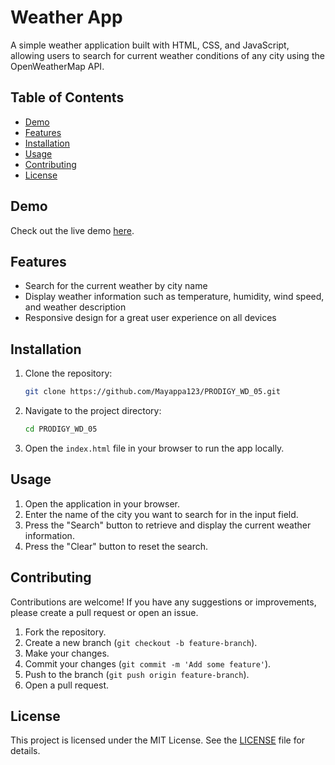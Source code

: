 # Weather App

A simple weather application built with HTML, CSS, and JavaScript, allowing users to search for current weather conditions of any city using the OpenWeatherMap API.

## Table of Contents

- [Demo](#demo)
- [Features](#features)
- [Installation](#installation)
- [Usage](#usage)
- [Contributing](#contributing)
- [License](#license)

## Demo

Check out the live demo [here](https://Mayappa123.github.io/PRODIGY_WD_05/).

## Features

- Search for the current weather by city name
- Display weather information such as temperature, humidity, wind speed, and weather description
- Responsive design for a great user experience on all devices

## Installation

1. Clone the repository:

    ```bash
    git clone https://github.com/Mayappa123/PRODIGY_WD_05.git
    ```

2. Navigate to the project directory:

    ```bash
    cd PRODIGY_WD_05
    ```

3. Open the `index.html` file in your browser to run the app locally.

## Usage

1. Open the application in your browser.
2. Enter the name of the city you want to search for in the input field.
3. Press the "Search" button to retrieve and display the current weather information.
4. Press the "Clear" button to reset the search.

## Contributing

Contributions are welcome! If you have any suggestions or improvements, please create a pull request or open an issue.

1. Fork the repository.
2. Create a new branch (`git checkout -b feature-branch`).
3. Make your changes.
4. Commit your changes (`git commit -m 'Add some feature'`).
5. Push to the branch (`git push origin feature-branch`).
6. Open a pull request.

## License

This project is licensed under the MIT License. See the [LICENSE](LICENSE.txt) file for details.
